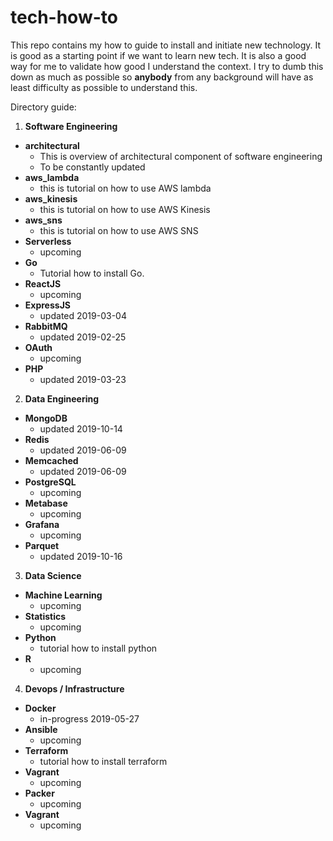 # tech-how-to
This repo contains my how to guide to install and initiate new technology. It is good as a starting point if we want to learn new tech. It is also a good way for me to validate how good I understand the context. I try to dumb this down as much as possible so **anybody** from any background will have as least difficulty as possible to understand this. 

Directory guide:
1. **Software Engineering**
- **architectural**
  - This is overview of architectural component of software engineering
  - To be constantly updated
- **aws_lambda**
  - this is tutorial on how to use AWS lambda
- **aws_kinesis**
  - this is tutorial on how to use AWS Kinesis
- **aws_sns**
  - this is tutorial on how to use AWS SNS
- **Serverless**
  - upcoming
- **Go**
  - Tutorial how to install Go.
- **ReactJS**
  - upcoming
- **ExpressJS**
  - updated 2019-03-04
- **RabbitMQ**
  - updated 2019-02-25
- **OAuth**
  - upcoming
- **PHP**
  - updated 2019-03-23

2. **Data Engineering**
- **MongoDB**
  - updated 2019-10-14
- **Redis**
  - updated 2019-06-09
- **Memcached**
  - updated 2019-06-09
- **PostgreSQL**
  - upcoming
- **Metabase**
  - upcoming
- **Grafana**
  - upcoming
- **Parquet**
  - updated 2019-10-16

3. **Data Science**
- **Machine Learning**
  - upcoming
- **Statistics**
  - upcoming
- **Python**
  - tutorial how to install python
- **R**
  - upcoming

4. **Devops / Infrastructure**
- **Docker**
  - in-progress 2019-05-27
- **Ansible**
  - upcoming
- **Terraform**
  - tutorial how to install terraform
- **Vagrant**
  - upcoming
- **Packer**
  - upcoming
- **Vagrant**
  - upcoming

